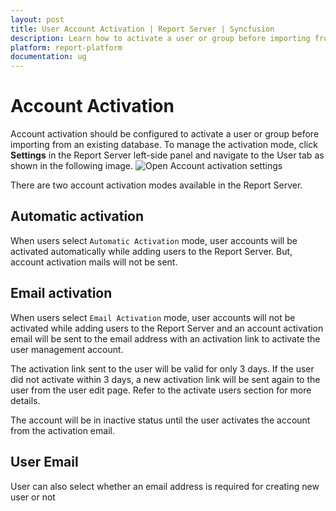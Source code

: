 ```yaml
---
layout: post
title: User Account Activation | Report Server | Syncfusion
description: Learn how to activate a user or group before importing from a existing database into the Bold Reports On-Premise.
platform: report-platform
documentation: ug
---
```


# Account Activation

Account activation should be configured to activate a user or group before importing from an existing database. To manage the activation mode, click **Settings** in the Report Server left-side panel and navigate to the User tab as shown in the following image.
![Open Account activation settings](/static/assets/on-premise/images/manage-users-and-groups/account-activation.png)

There are two account activation modes available in the Report Server.

## Automatic activation

When users select `Automatic Activation` mode, user accounts will be activated automatically while adding users to the Report Server. But, account activation mails will not be sent.

## Email activation

When users select `Email Activation` mode, user accounts will not be activated while adding users to the Report Server and an account activation email will be sent to the email address with an activation link to activate the user management account.

The activation link sent to the user will be valid for only 3 days. If the user did not activate within 3 days, a new activation link will be sent again to the user from the user edit page. Refer to the activate users section for more details.

The account will be in inactive status until the user activates the account from the activation email.

## User Email

User can also select whether an email address is required for creating new user or not